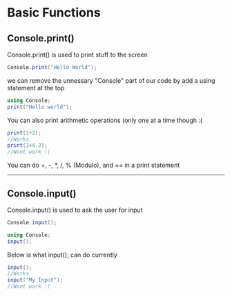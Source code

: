 # Basic Functions

## Console.print()

Console.print() is used to print stuff to the screen

```csharp
Console.print("Hello World");
```

we can remove the unnessary "Console" part of our code by add a using statement at the top

```csharp
using Console;
print("Hello world");
```

You can also print arithmetic operations (only one at a time though :(

```csharp
print(1+2);
//Works
print(1+4-2);
//Wont work :(
```

You can do +, -, *, /, % (Modulo), and == in a print statement

___

## Console.input()

Console.input() is used to ask the user for input

```csharp
Console.input();
```

```csharp
using Console;
input();
```

Below is what input(); can do currently

```csharp
input();
//Works
input("My Input");
//Wont work :(
```
